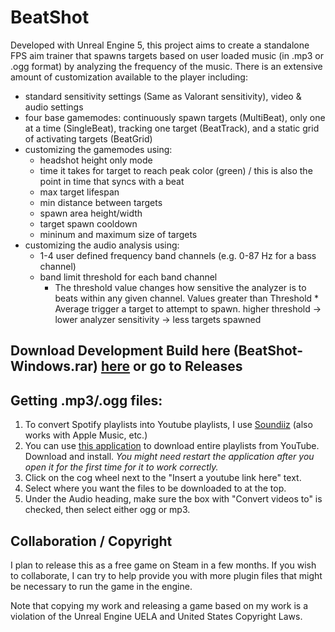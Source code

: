 # BeatShot

Developed with Unreal Engine 5, this project aims to create a standalone FPS aim trainer that spawns targets based on user loaded music (in .mp3 or .ogg format) by analyzing the frequency of the music. There is an extensive amount of customization available to the player including:
- standard sensitivity settings (Same as Valorant sensitivity), video & audio settings
- four base gamemodes: continuously spawn targets (MultiBeat), only one at a time (SingleBeat), tracking one target (BeatTrack), and a static grid of activating targets (BeatGrid)
- customizing the gamemodes using:
  - headshot height only mode
  - time it takes for target to reach peak color (green) / this is also the point in time that syncs with a beat
  - max target lifespan
  - min distance between targets
  - spawn area height/width
  - target spawn cooldown
  - mininum and maximum size of targets
- customizing the audio analysis using:
  - 1-4 user defined frequency band channels (e.g. 0-87 Hz for a bass channel)
  - band limit threshold for each band channel
    - The threshold value changes how sensitive the analyzer is to beats within any given channel. Values greater than Threshold * Average trigger a target to attempt to spawn. higher threshold -> lower analyzer sensitivity -> less targets spawned

## **Download Development Build here (BeatShot-Windows.rar) [here](https://github.com/markoleptic/BeatShot/releases/download/v0.1.5/BeatShot-Windows-v0.1.5.rar) or go to Releases**

## Getting .mp3/.ogg files:

1. To convert Spotify playlists into Youtube playlists, I use [Soundiiz](https://soundiiz.com/) (also works with Apple Music, etc.)
2. You can use [this application](https://github.com/shaked6540/YoutubePlaylistDownloader) to download entire playlists from YouTube. Download and install. *You might need restart the application after you open it for the first time for it to work correctly.*
3. Click on the cog wheel next to the "Insert a youtube link here" text.
4. Select where you want the files to be downloaded to at the top.
5. Under the Audio heading, make sure the box with "Convert videos to" is checked, then select either ogg or mp3.

## Collaboration / Copyright

I plan to release this as a free game on Steam in a few months. If you wish to collaborate, I can try to help provide you with more plugin files that might be necessary to run the game in the engine.

Note that copying my work and releasing a game based on my work is a violation of the Unreal Engine UELA and United States Copyright Laws.
